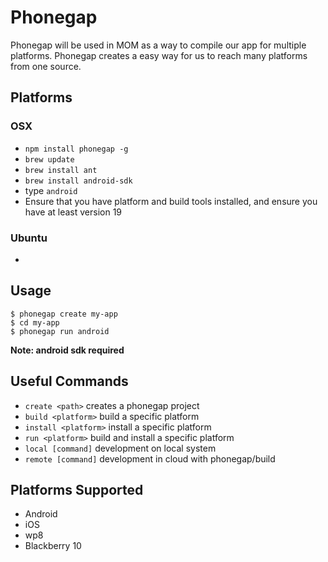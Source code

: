 Phonegap
====================

Phonegap will be used in MOM as a way to compile our app for multiple platforms.
Phonegap creates a easy way for us to reach many platforms from one source.


## Platforms
### OSX

- `npm install phonegap -g`
- `brew update`
- `brew install ant`
- `brew install android-sdk`
- type `android`
- Ensure that you have platform and build tools installed, and ensure you have at least version 19

### Ubuntu
- 



## Usage
```
$ phonegap create my-app
$ cd my-app
$ phonegap run android
```
**Note: android sdk required**

## Useful Commands
- `create <path>`    creates a phonegap project
- `build <platform>`    build a specific platform
- `install <platform>`    install a specific platform
- `run <platform>`    build and install a specific platform
- `local [command]`    development on local system
- `remote [command]`   development in cloud with phonegap/build

## Platforms Supported
- Android
- iOS
- wp8
- Blackberry 10





